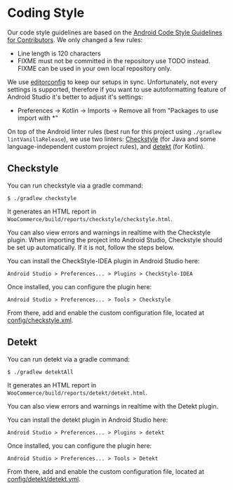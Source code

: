 # Coding Style

Our code style guidelines are based on the [Android Code Style Guidelines for Contributors](https://developer.android.com/kotlin/style-guide). We only changed a few rules:

* Line length is 120 characters
* FIXME must not be committed in the repository use TODO instead. FIXME can be used in your own local repository only.

We use [editorconfig](https://editorconfig.org/) to keep our setups in sync. Unfortunately, not every settings is supported, therefore if you want to use autoformatting feature of Android Studio it's better to adjust it's settings:
* Preferences -> Kotlin -> Imports -> Remove all from "Packages to use import with *"

On top of the Android linter rules (best run for this project using `./gradlew lintVanillaRelease`), we use two linters: [Checkstyle](http://checkstyle.sourceforge.net/) (for Java and some language-independent custom project rules), and [detekt](https://detekt.github.io/detekt/) (for Kotlin).

## Checkstyle

You can run checkstyle via a gradle command:

```
$ ./gradlew checkstyle
```

It generates an HTML report in `WooCommerce/build/reports/checkstyle/checkstyle.html`.

You can also view errors and warnings in realtime with the Checkstyle plugin.  When importing the project into Android Studio, Checkstyle should be set up automatically.  If it is not, follow the steps below.

You can install the CheckStyle-IDEA plugin in Android Studio here:

`Android Studio > Preferences... > Plugins > CheckStyle-IDEA`

Once installed, you can configure the plugin here:

`Android Studio > Preferences... > Tools > Checkstyle`

From there, add and enable the custom configuration file, located at [config/checkstyle.xml](https://github.com/woocommerce/woocommerce-android/blob/trunk/config/checkstyle.xml).

## Detekt

You can run detekt via a gradle command:

```
$ ./gradlew detektAll
```

It generates an HTML report in `WooCommerce/build/reports/detekt/detekt.html`.

You can also view errors and warnings in realtime with the Detekt plugin.

You can install the detekt plugin in Android Studio here:

`Android Studio > Preferences... > Plugins > detekt`

Once installed, you can configure the plugin here:

`Android Studio > Preferences... > Tools > Detekt`

From there, add and enable the custom configuration file, located at [config/detekt/detekt.yml](https://github.com/woocommerce/woocommerce-android/blob/trunk/config/detekt/detekt.yml).
